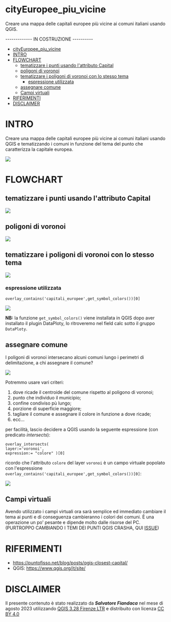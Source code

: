 # cityEuropee_piu_vicine

Creare una mappa delle capitali europee più vicine ai comuni italiani usando QGIS.

------------- IN COSTRUZIONE ---------- 

<!-- TOC -->

- [cityEuropee\_piu\_vicine](#cityeuropee_piu_vicine)
- [INTRO](#intro)
- [FLOWCHART](#flowchart)
  - [tematizzare i punti usando l'attributo Capital](#tematizzare-i-punti-usando-lattributo-capital)
  - [poligoni di voronoi](#poligoni-di-voronoi)
  - [tematizzare i poligoni di voronoi con lo stesso tema](#tematizzare-i-poligoni-di-voronoi-con-lo-stesso-tema)
    - [espressione utilizzata](#espressione-utilizzata)
  - [assegnare comune](#assegnare-comune)
  - [Campi virtuali](#campi-virtuali)
- [RIFERIMENTI](#riferimenti)
- [DISCLAIMER](#disclaimer)

<!-- /TOC -->

# INTRO

Creare una mappa delle capitali europee più vicine ai comuni italiani usando QGIS e tematizzando i comuni in funzione del tema del punto che caratterizza la capitale europea.

![](imgs/img01.png)

# FLOWCHART

## tematizzare i punti usando l'attributo Capital

![](imgs/img02.png)

## poligoni di voronoi

![](imgs/img03.png)

## tematizzare i poligoni di voronoi con lo stesso tema

![](imgs/img04.png)

### espressione utilizzata

```
overlay_contains('capitali_europee',get_symbol_colors())[0]
```

![](imgs/img05.png)

**NB:** la funzione `get_symbol_colors()` viene installata in QGIS dopo aver installato il plugin DataPloty, lo ritroveremo nel field calc sotto il gruppo `DataPloty`.

## assegnare comune

I poligoni di voronoi intersecano alcuni comuni lungo i perimetri di delimitazione, a chi assegnare il comune?

![](imgs/img06.png)

Potremmo usare vari criteri:
1. dove ricade il centroide del comune rispetto al poligono di voronoi;
2. punto che individuo il municipio;
3. confine condiviso pù lungo;
4. porzione di superficie maggiore;
5. tagliare il comune e assegnare il colore in funzione a dove ricade;
6. ecc...

per facilità, lascio decidere a QGIS usando la seguente espressione (con predicato _intersects_):

```
overlay_intersects(
layer:='voronoi',
expression:= "colore" )[0]
```

ricordo che l'attributo `colore` del layer `voronoi` è un campo virtuale popolato con l'espressione `overlay_contains('capitali_europee',get_symbol_colors())[0]`:

![](imgs/img07.png)

## Campi virtuali

Avendo utilizzato i campi virtuali ora sarà semplice ed immediato cambiare il tema ai punti e di conseguenza cambieranno i colori dei comuni. È una operazione un po' pesante e dipende molto dalle risorse del PC. (PURTROPPO CAMBIANDO I TEMI DEI PUNTI QGIS CRASHA, QUI [ISSUE](https://github.com/ghtmtt/DataPlotly/issues/335))

# RIFERIMENTI

- <https://puntofisso.net/blog/posts/qgis-closest-capital/>
- QGIS: https://www.qgis.org/it/site/


# DISCLAIMER

Il presente contenuto è stato realizzato da _**Salvatore Fiandaca**_ nel mese di agosto 2023 utilizzando [QGIS 3.28 Firenze LTR](https://qgis.org/it/site/) e distribuito con licenza [CC BY 4.0](https://creativecommons.org/licenses/by/4.0/deed.it)
